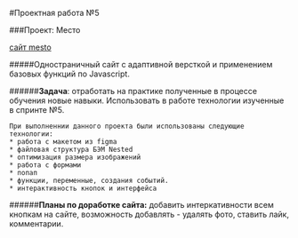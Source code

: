 
#Проектная работа №5

###Проект: Место


[сайт mesto](https://nastiahien.github.io/mesto/index)


#####Одностраничный сайт c адаптивной версткой и применением базовых функций по Javascript.

######**Задача**: отработать на практике полученные в процессе обучения новые навыки. Использовать в работе технологии изученные в спринте №5.  
```
При выполненнии данного проекта были использованы следующие технологии:
* работа с макетом из figma
* файловая структура БЭМ Nested
* оптимизация размера изображений
* работа с формами 
* попап
* функции, переменные, создания событий.
* интерактивность кнопок и интерфейса 
```

######**Планы по доработке сайта:**  добавить интеркативности всем кнопкам на сайте, возможность добавлять - удалять фото, ставить лайк, комментарии.
